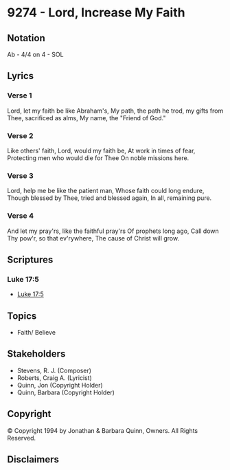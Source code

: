 # 9274 - Lord, Increase My Faith

## Notation

Ab - 4/4 on 4 - SOL

## Lyrics

### Verse 1

Lord, let my faith be like Abraham's, My path, the path he trod, my gifts from Thee, sacrificed as alms, My name, the "Friend of God."

### Verse 2

Like others' faith, Lord, would my faith be, At work in times of fear, Protecting men who would die for Thee On noble missions here.

### Verse 3

Lord, help me be like the patient man, Whose faith could long endure, Though blessed by Thee, tried and blessed again, In all, remaining pure.

### Verse 4

And let my pray'rs, like the faithful pray'rs Of prophets long ago, Call down Thy pow'r, so that ev'rywhere, The cause of Christ will grow.


## Scriptures

### Luke 17:5

- [Luke 17:5](https://www.biblegateway.com/passage/?search=Luke%2017%3A5)


## Topics

- Faith/ Believe

## Stakeholders

- Stevens, R. J. (Composer)
- Roberts, Craig A. (Lyricist)
- Quinn, Jon (Copyright Holder)
- Quinn, Barbara (Copyright Holder)

## Copyright

© Copyright 1994 by Jonathan & Barbara Quinn, Owners. All Rights Reserved.


## Disclaimers


